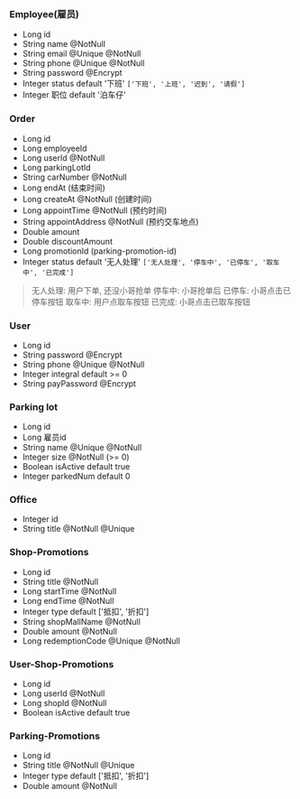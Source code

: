 ### Employee(雇员)
* Long id
* String name @NotNull
* String email @Unique @NotNull
* String phone @Unique @NotNull
* String password @Encrypt
* Integer status default '下班' `['下班', '上班', '迟到', '请假']`
* Integer 职位 default '泊车仔'   

### Order
* Long id
* Long employeeId
* Long userId @NotNull
* Long parkingLotId 
* String carNumber @NotNull
* Long endAt (结束时间)
* Long createAt @NotNull (创建时间)
* Long appointTime @NotNull (预约时间)
* String appointAddress @NotNull (预约交车地点)
* Double amount 
* Double discountAmount
* Long promotionId (parking-promotion-id)
* Integer status default '无人处理' `['无人处理', '停车中', '已停车', '取车中', '已完成']`
> 无人处理: 用户下单, 还没小哥抢单
> 停车中:   小哥抢单后
> 已停车:   小哥点击已停车按钮
> 取车中:   用户点取车按钮
> 已完成:   小哥点击已取车按钮

### User
* Long id
* String password @Encrypt
* String phone @Unique @NotNull
* Integer integral default >= 0
* String payPassword @Encrypt

### Parking lot
* Long id
* Long 雇员id
* String name @Unique @NotNull
* Integer size @NotNull (>= 0)
* Boolean isActive default true
* Integer parkedNum default 0 

###  Office
* Integer id
* String title @NotNull @Unique

### Shop-Promotions

- Long id
- String title @NotNull
- Long startTime @NotNull
- Long endTime @NotNull
- Integer type default ['抵扣', '折扣']
- String shopMallName @NotNull
- Double amount @NotNull
- Long redemptionCode @Unique @NotNull

### User-Shop-Promotions
- Long id
- Long userId @NotNull
- Long shopId @NotNull
- Boolean isActive default true

### Parking-Promotions
- Long id
- String title @NotNull @Unique
- Integer type default ['抵扣', '折扣']
- Double amount @NotNull
